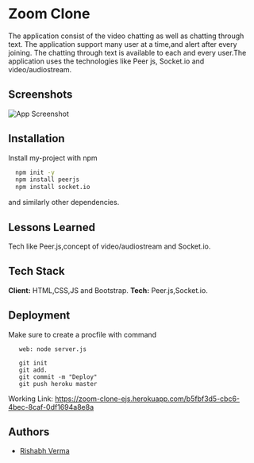 
# Zoom Clone
The application consist of the video chatting as well as chatting through text. The application support many user at a time,and alert after every joining.
The chatting through text is available to each and every user.The application uses the technologies like Peer js, Socket.io and video/audiostream.
## Screenshots

![App Screenshot](https://user-images.githubusercontent.com/69208178/135321273-070213ec-b003-4ca0-9d73-47e8a213f95d.jpg)

  
## Installation


Install my-project with npm

```bash
  npm init -y
  npm install peerjs
  npm install socket.io 
```
 and similarly other dependencies.
    
## Lessons Learned
Tech like Peer.js,concept of video/audiostream and Socket.io.

## Tech Stack

**Client:** HTML,CSS,JS and Bootstrap.
**Tech:** Peer.js,Socket.io.

## Deployment

Make sure to create a procfile with command
```
   web: node server.js
```
```
   git init
   git add.
   git commit -m "Deploy"
   git push heroku master
```
Working Link: https://zoom-clone-ejs.herokuapp.com/b5fbf3d5-cbc6-4bec-8caf-0df1694a8e8a

## Authors

- [Rishabh Verma](https://www.github.com/aryan2621)

  
